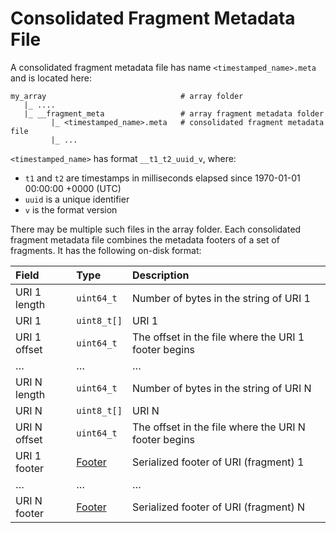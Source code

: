 # Consolidated Fragment Metadata File

A consolidated fragment metadata file has name `<timestamped_name>.meta` and is located here:

```
my_array                              # array folder
   |_ ....
   |_ __fragment_meta                 # array fragment metadata folder
         |_ <timestamped_name>.meta   # consolidated fragment metadata file
         |_ ...
```

`<timestamped_name>` has format `__t1_t2_uuid_v`, where:

* `t1` and `t2` are timestamps in milliseconds elapsed since 1970-01-01 00:00:00 +0000 (UTC)
* `uuid` is a unique identifier
* `v` is the format version

There may be multiple such files in the array folder. Each consolidated fragment metadata file combines the metadata footers of a set of fragments. It has the following on-disk format:

| **Field** | **Type** | **Description** |
| :--- | :--- | :--- |
| URI 1 length | `uint64_t` | Number of bytes in the string of URI 1 |
| URI 1 | `uint8_t[]` | URI 1 |
| URI 1 offset | `uint64_t` | The offset in the file where the URI 1 footer begins |
| … | … | … |
| URI N length | `uint64_t` | Number of bytes in the string of URI N |
| URI N | `uint8_t[]` | URI N |
| URI N offset | `uint64_t` | The offset in the file where the URI N footer begins |
| URI 1 footer | [Footer](./fragment.md#footer) | Serialized footer of URI (fragment) 1 |
| … | … | … |
| URI N footer | [Footer](./fragment.md#footer) | Serialized footer of URI (fragment) N |
